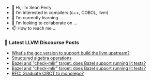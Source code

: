 - 👋 Hi, I’m Sean Perry
- 👀 I’m interested in compilers (c++, COBOL, llvm)
- 🌱 I’m currently learning ...
- 💞️ I’m looking to collaborate on ...
- 📫 How to reach me ...

<!---
s66perry/s66perry is a ✨ special ✨ repository because its `README.md` (this file) appears on your GitHub profile.
You can click the Preview link to take a look at your changes.
--->
### 📕 Latest LLVM Discourse Posts

<!-- DISCOURSE-LLVM:START -->
- [What&#39;s the gcc version to support build the llvm upstream?](https://discourse.llvm.org/t/whats-the-gcc-version-to-support-build-the-llvm-upstream/62005#post_1)
- [Structured algebra operations](https://discourse.llvm.org/t/structured-algebra-operations/60634#post_6)
- [Bazel and &quot;check-mlir&quot; target: does Bazel support running lit tests?](https://discourse.llvm.org/t/bazel-and-check-mlir-target-does-bazel-support-running-lit-tests/61898#post_5)
- [Bazel and &quot;check-mlir&quot; target: does Bazel support running lit tests?](https://discourse.llvm.org/t/bazel-and-check-mlir-target-does-bazel-support-running-lit-tests/61898#post_4)
- [RFC: Graduate CIRCT to monorepo?](https://discourse.llvm.org/t/rfc-graduate-circt-to-monorepo/61890?page=2#post_32)
<!-- DISCOURSE-LLVM:END -->
